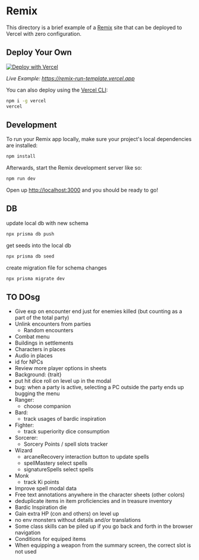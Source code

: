 # Remix

This directory is a brief example of a [Remix](https://remix.run/docs) site that can be deployed to Vercel with zero configuration.

## Deploy Your Own

[![Deploy with Vercel](https://vercel.com/button)](https://vercel.com/new/clone?repository-url=https://github.com/vercel/vercel/tree/main/examples/remix&template=remix)

_Live Example: https://remix-run-template.vercel.app_

You can also deploy using the [Vercel CLI](https://vercel.com/cli):

```sh
npm i -g vercel
vercel
```

## Development

To run your Remix app locally, make sure your project's local dependencies are installed:

```sh
npm install
```

Afterwards, start the Remix development server like so:

```sh
npm run dev
```

Open up [http://localhost:3000](http://localhost:3000) and you should be ready to go!

## DB

update local db with new schema

```sh
npx prisma db push
```

get seeds into the local db

```sh
npx prisma db seed
```

create migration file for schema changes

```sh
npx prisma migrate dev
```

## TO DOsg
- Give exp on encounter end just for enemies killed (but counting as a part of the total party)
- Unlink encounters from parties
  - Random encounters
- Combat menu
- Buildings in settlements
- Characters in places
- Audio in places
- id for NPCs
- Review more player options in sheets
- Background: {trait}
- put hit dice roll on level up in the modal
- bug: when a party is active, selecting a PC outside the party ends up bugging the menu
- Ranger:
  - choose companion
- Bard:
  - track usages of bardic inspiration
- Fighter:
  - track superiority dice consumption
- Sorcerer:
  - Sorcery Points / spell slots tracker
- Wizard
  - arcaneRecovery interaction button to update spells
  - spellMastery select spells
  - signatureSpells select spells
- Monk
  - track Ki points
- Improve spell modal data
- Free text annotations anywhere in the character sheets (other colors)
- deduplicate items in item proficiencies and in treasure inventory
- Bardic Inspiration die
- Gain extra HP (con and others) on level up
- no env monsters without details and/or translations
- Some class skills can be piled up if you go back and forth in the browser navigation
- Conditions for equiped items
- When equipping a weapon from the summary screen, the correct slot is not used

